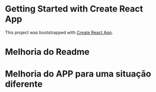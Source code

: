# Getting Started with Create React App

This project was bootstrapped with [Create React App](https://github.com/facebook/create-react-app).

# Melhoria do Readme
# Melhoria do APP para uma situação diferente